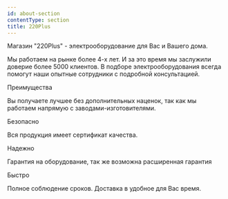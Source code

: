 ```yaml
---
id: about-section
contentType: section
title: 220Plus
---
```

Магазин "220Plus" - электрооборудование для Вас и Вашего дома.

Мы работаем на рынке более 4-х лет. И за это время мы заслужили доверие более 5000 клиентов. В подборе электрооборудования всегда помогут наши опытные сотрудники с подробной консультацией.

Преимущества 

Вы получаете лучшее без дополнительных наценок, так как мы работаем напрямую с заводами-изготовителями.

Безопасно

Вся продукция имеет сертификат качества.

Надежно 

Гарантия на оборудование, так же возможна расширенная гарантия 

Быстро 

Полное соблюдение сроков. Доставка в удобное для Вас время.
